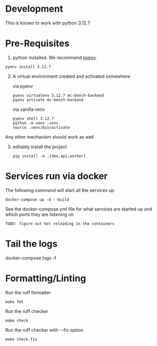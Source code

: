 # Development

This is known to work with python 3.12.7

# Pre-Requisites

1. python installed. We recommend [pyenv]("https://github.com/pyenv/pyenv").

```shell
pyenv install 3.12.7
```

2. A virtual environment created and activated somewhere

    via pyenv
    ```shell
   pyenv virtualenv 3.12.7 mc-bench-backend
   pyenv activate mc-bench-backend
   ```
   
    via vanilla venv

    ```shell
    pyenv shell 3.12.7
    python -m venv .venv
    source .venv/bin/activate
    ```
   
Any other mechanism should work as well

3. editably install the project
    
    ```pip install -e .[dev,api,worker]```

# Services run via docker

The following command will start all the services up

    docker-compose up -d --build

See the docker-compose.yml file for what services are started up and which ports they are listening on

`TODO: figure out hot reloading in the containers`

# Tail the logs

docker-compose logs -f

# Formatting/Linting

Run the ruff formatter
```shell
make fmt
````

Run the ruff checker
```shell
make check
```

Run the ruff checker with --fix option
```shell
make check-fix
```
